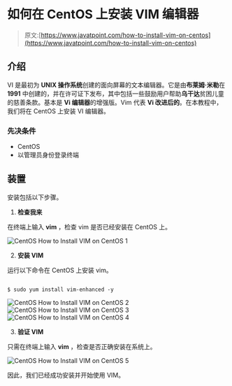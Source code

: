 # 如何在 CentOS 上安装 VIM 编辑器

> 原文:[https://www.javatpoint.com/how-to-install-vim-on-centos](https://www.javatpoint.com/how-to-install-vim-on-centos)

## 介绍

VI 是最初为 **UNIX 操作系统**创建的面向屏幕的文本编辑器。它是由**布莱姆·米勒**在 **1991** 中创建的，并在许可证下发布，其中包括一些鼓励用户帮助**乌干达**贫困儿童的慈善条款。基本是 **Vi 编辑器**的增强版。Vim 代表 **Vi 改进后的**。在本教程中，我们将在 CentOS 上安装 VI 编辑器。

### 先决条件

*   CentOS
*   以管理员身份登录终端

## 装置

安装包括以下步骤。

1) **检查我来**

在终端上输入 **vim** ，检查 vim 是否已经安装在 CentOS 上。

![CentOS How to Install VIM on CentOS 1](../Images/7bdb0d07d32cada072ec38e70b5423f7.png)

2) **安装 VIM**

运行以下命令在 CentOS 上安装 vim。

```

$ sudo yum install vim-enhanced -y

```

![CentOS How to Install VIM on CentOS 2](../Images/86fa3678b1c6378c2823320b07125935.png)
![CentOS How to Install VIM on CentOS 3](../Images/0fae5b4ba0f021392ad9175b553280ce.png)
![CentOS How to Install VIM on CentOS 4](../Images/254eb729ae04d49fcb5a9ab6963a2086.png)

3) **验证 VIM**

只需在终端上输入 **vim** ，检查是否正确安装在系统上。

![CentOS How to Install VIM on CentOS 5](../Images/d84479a650597383407102c06bcd029e.png)

因此，我们已经成功安装并开始使用 VIM。